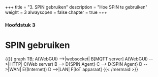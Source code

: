 +++
title = "3. SPIN gebruiken"
description = "Hoe SPIN te gebruiken"
weight = 3
alwaysopen = false
chapter = true
+++

### Hoofdstuk 3

# SPIN gebruiken

{{<mermaid>}}
graph TB;
    A(WebGUI) -->|websocket| B[MQTT server]
    A(WebGUI) -->|HTTP| C(Web server)
    B --> D{SPIN Agent}
    C --> D{SPIN Agent}
    D -->|WAN| E((Internet))
    D -->|LAN| F[IoT apparaat]
{{< /mermaid >}}